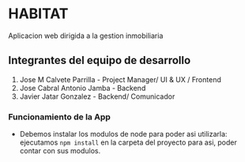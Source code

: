 # HABITAT

Aplicacion web dirigida a la gestion inmobiliaria

## Integrantes del equipo de desarrollo

 1. Jose M Calvete Parrilla - Project Manager/ UI & UX / Frontend
 2. Jose Cabral Antonio Jamba - Backend
 3. Javier Jatar Gonzalez - Backend/ Comunicador

 ### Funcionamiento de la App

 - Debemos instalar los modulos de node para poder asi utilizarla: ejecutamos `npm install` en la carpeta del proyecto para asi, poder contar con sus modulos.